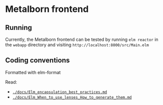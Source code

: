 # Metalborn frontend

## Running

Currently, the Metalborn frontend can be tested by running `elm reactor` in the `webapp` directory and visiting `http://localhost:8000/src/Main.elm`

## Coding conventions

Formatted with elm-format

Read:
- [`./docs/Elm_encapsulation_best_practices.md`](./docs/Elm_encapsulation_best_practices.md)
- [`./docs/Elm_When_to_use_lenses_How_to_generate_them.md`](./docs/Elm_When_to_use_lenses_How_to_generate_them.md)



